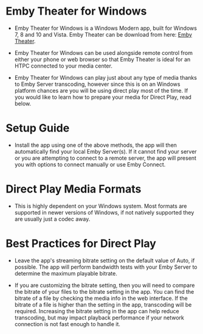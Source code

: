 # Emby Theater for Windows
* Emby Theater for Windows is a Windows Modern app, built for Windows 7, 8 and 10 and Vista. Emby Theater can be download from  here: [Emby Theater](http://emby.media/emby-theater.html).

* Emby Theater for Windows can be used alongside remote control from either your phone or web browser so that Emby Theater is ideal for an HTPC connected to your media center.
* Emby Theater for Windows can play just about any type of media thanks to Emby Server transcoding, however since this is on an Windows platform chances are you will be using direct play most of the time. If you would like to learn how to prepare your media for Direct Play, read below.

# Setup Guide
* Install the app using one of the above methods, the app will then automatically find your local Emby Server(s). If it cannot find your server or you are attempting to connect to a remote server, the app will present you with options to connect manually or use Emby Connect.

# Direct Play Media Formats
* This is highly dependent on your Windows system. Most formats are supported in newer versions of Windows, if not natively supported they are usually just a codec away.

# Best Practices for Direct Play
* Leave the app's streaming bitrate setting on the default value of Auto, if possible. The app will perform bandwidth tests with your Emby Server to determine the maximum playable bitrate.

* If you are customizing the bitrate setting, then you will need to compare the bitrate of your files to the bitrate setting in the app. You can find the bitrate of a file by checking the media info in the web interface. If the bitrate of a file is higher than the setting in the app, transcoding will be required. Increasing the bitrate setting in the app can help reduce transcoding, but may impact playback performance if your network connection is not fast enough to handle it.
